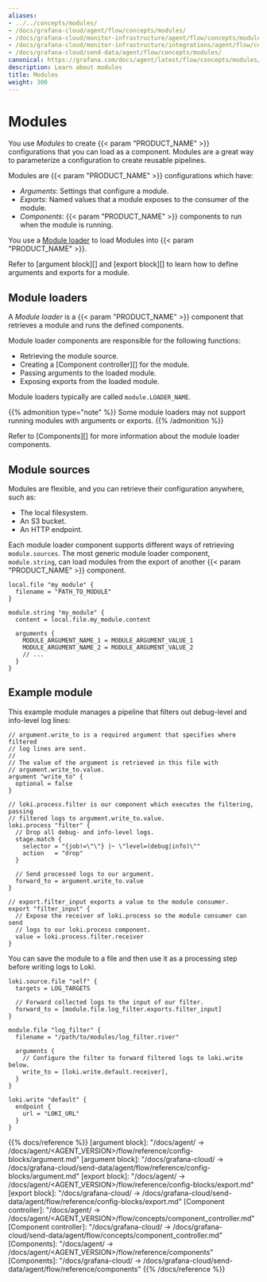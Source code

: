 ```yaml
---
aliases:
- ../../concepts/modules/
- /docs/grafana-cloud/agent/flow/concepts/modules/
- /docs/grafana-cloud/monitor-infrastructure/agent/flow/concepts/modules/
- /docs/grafana-cloud/monitor-infrastructure/integrations/agent/flow/concepts/modules/
- /docs/grafana-cloud/send-data/agent/flow/concepts/modules/
canonical: https://grafana.com/docs/agent/latest/flow/concepts/modules/
description: Learn about modules
title: Modules
weight: 300
---
```


# Modules

You use _Modules_ to create {{< param "PRODUCT_NAME" >}} configurations that you can load as a component.
Modules are a great way to parameterize a configuration to create reusable pipelines.

Modules are {{< param "PRODUCT_NAME" >}} configurations which have:

* _Arguments_: Settings that configure a module.
* _Exports_: Named values that a module exposes to the consumer of the module.
* _Components_: {{< param "PRODUCT_NAME" >}} components to run when the module is running.

You use a [Module loader](#module-loaders) to load Modules into {{< param "PRODUCT_NAME" >}}.

Refer to [argument block][] and [export block][] to learn how to define arguments and exports for a module.

## Module loaders

A _Module loader_ is a {{< param "PRODUCT_NAME" >}} component that retrieves a module and runs the defined components.

Module loader components are responsible for the following functions:

* Retrieving the module source.
* Creating a [Component controller][] for the module.
* Passing arguments to the loaded module.
* Exposing exports from the loaded module.

Module loaders typically are called `module.LOADER_NAME`.

{{% admonition type="note" %}}
Some module loaders may not support running modules with arguments or exports.
{{% /admonition %}}

Refer to [Components][] for more information about the module loader components.

## Module sources

Modules are flexible, and you can retrieve their configuration anywhere, such as:

* The local filesystem.
* An S3 bucket.
* An HTTP endpoint.

Each module loader component supports different ways of retrieving `module.sources`.
The most generic module loader component, `module.string`, can load modules from the export of another {{< param "PRODUCT_NAME" >}} component.

```river
local.file "my_module" {
  filename = "PATH_TO_MODULE"
}

module.string "my_module" {
  content = local.file.my_module.content

  arguments {
    MODULE_ARGUMENT_NAME_1 = MODULE_ARGUMENT_VALUE_1
    MODULE_ARGUMENT_NAME_2 = MODULE_ARGUMENT_VALUE_2
    // ...
  }
}
```

## Example module

This example module manages a pipeline that filters out debug-level and info-level log lines:

```river
// argument.write_to is a required argument that specifies where filtered
// log lines are sent.
//
// The value of the argument is retrieved in this file with
// argument.write_to.value.
argument "write_to" {
  optional = false
}

// loki.process.filter is our component which executes the filtering, passing
// filtered logs to argument.write_to.value.
loki.process "filter" {
  // Drop all debug- and info-level logs.
  stage.match {
    selector = "{job!=\"\"} |~ \"level=(debug|info)\""
    action   = "drop"
  }

  // Send processed logs to our argument.
  forward_to = argument.write_to.value
}

// export.filter_input exports a value to the module consumer.
export "filter_input" {
  // Expose the receiver of loki.process so the module consumer can send
  // logs to our loki.process component.
  value = loki.process.filter.receiver
}
```

You can save the module to a file and then use it as a processing step before writing logs to Loki.

```river
loki.source.file "self" {
  targets = LOG_TARGETS

  // Forward collected logs to the input of our filter.
  forward_to = [module.file.log_filter.exports.filter_input]
}

module.file "log_filter" {
  filename = "/path/to/modules/log_filter.river"

  arguments {
    // Configure the filter to forward filtered logs to loki.write below.
    write_to = [loki.write.default.receiver],
  }
}

loki.write "default" {
  endpoint {
    url = "LOKI_URL"
  }
}
```

{{% docs/reference %}}
[argument block]: "/docs/agent/ -> /docs/agent/<AGENT_VERSION>/flow/reference/config-blocks/argument.md"
[argument block]: "/docs/grafana-cloud/ -> /docs/grafana-cloud/send-data/agent/flow/reference/config-blocks/argument.md"
[export block]: "/docs/agent/ -> /docs/agent/<AGENT_VERSION>/flow/reference/config-blocks/export.md"
[export block]: "/docs/grafana-cloud/ -> /docs/grafana-cloud/send-data/agent/flow/reference/config-blocks/export.md"
[Component controller]: "/docs/agent/ -> /docs/agent/<AGENT_VERSION>/flow/concepts/component_controller.md"
[Component controller]: "/docs/grafana-cloud/ -> /docs/grafana-cloud/send-data/agent/flow/concepts/component_controller.md"
[Components]: "/docs/agent/ -> /docs/agent/<AGENT_VERSION>/flow/reference/components"
[Components]: "/docs/grafana-cloud/ -> /docs/grafana-cloud/send-data/agent/flow/reference/components"
{{% /docs/reference %}}
